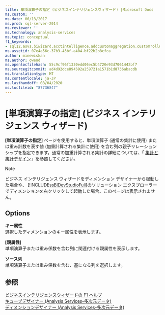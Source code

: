 ```yaml
---
title: 単項演算子の指定 (ビジネスインテリジェンスウィザード) |Microsoft Docs
ms.custom: ''
ms.date: 06/13/2017
ms.prod: sql-server-2014
ms.reviewer: ''
ms.technology: analysis-services
ms.topic: conceptual
f1_keywords:
- sql12.asvs.biwizard.acctintelligence.addcustomaggregation.customrollups.f1
ms.assetid: 07e4a56c-37b3-43bf-a404-bf22b2b8cfca
author: minewiskan
ms.author: owend
ms.openlocfilehash: 55c9cf96f1330edd06ec5b4720e93d7061442bf7
ms.sourcegitcommit: ad4d92dce894592a259721a1571b1d8736abacdb
ms.translationtype: MT
ms.contentlocale: ja-JP
ms.lasthandoff: 08/04/2020
ms.locfileid: "87736847"
---
```

# <a name="specify-a-unary-operator-business-intelligence-wizard"></a>[単項演算子の指定] (ビジネス インテリジェンス ウィザード)
  **[単項演算子の指定]** ページを使用すると、単項演算子 (通常の集計に使用) または重み計数を表す値 (加重計算される集計に使用) を含む列の親子リレーションシップを指定できます。通常の加重計算される集計の詳細については、「 [集計と集計デザイン](multidimensional-models-olap-logical-cube-objects/aggregations-and-aggregation-designs.md)」を参照してください。  
  
> [!NOTE]  
>  ビジネス インテリジェンス ウィザードをディメンション デザイナーから起動した場合や、 [!INCLUDE[ssBIDevStudioFull](../includes/ssbidevstudiofull-md.md)]のソリューション エクスプローラーでディメンションを右クリックして起動した場合、このページは表示されません。  
  
## <a name="options"></a>Options  
 **キー属性**  
 選択したディメンションのキー属性を表示します。  
  
 **[親属性]**  
 単項演算子または重み係数を含む列に関連付ける親属性を表示します。  
  
 **ソース列**  
 単項演算子または重み係数を含む、基になる列を選択します。  
  
## <a name="see-also"></a>参照  
 [ビジネスインテリジェンスウィザードの F1 ヘルプ](business-intelligence-wizard-f1-help.md)   
 [キューブデザイナー &#40;Analysis Services-多次元データ&#41;](cube-designer-analysis-services-multidimensional-data.md)   
 [ディメンションデザイナー &#40;Analysis Services-多次元データ&#41;](dimension-designer-analysis-services-multidimensional-data.md)  
  
  

